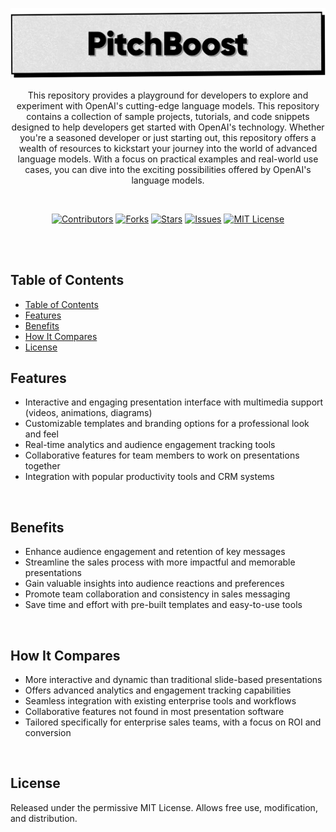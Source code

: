 <p align="center">
   <img src="https://github.com/harehimself/pitchboost/blob/master/PitchBoost.png">
</p>

<p align="center">
   This repository provides a playground for developers to explore and experiment with OpenAI's cutting-edge language models. This repository contains a collection of sample projects, tutorials, and code snippets designed to help developers get started with OpenAI's technology. Whether you're a seasoned developer or just starting out, this repository offers a wealth of resources to kickstart your journey into the world of advanced language models. With a focus on practical examples and real-world use cases, you can dive into the exciting possibilities offered by OpenAI's language models.
</p>
<br>

<p align="center">
  <a href="https://github.com/harehimself/pitchboost/graphs/contributors">
    <img src="https://img.shields.io/github/contributors/harehimself/pitchboost" alt="Contributors"></a>
  <a href="https://github.com/harehimself/pitchboost/network/members">
    <img src="https://img.shields.io/github/forks/harehimself/pitchboost" alt="Forks"></a>
  <a href="https://github.com/harehimself/pitchboost/stargazers">
    <img src="https://img.shields.io/github/stars/harehimself/pitchboost" alt="Stars"></a>
  <a href="https://github.com/harehimself/pitchboost/issues">
    <img src="https://img.shields.io/github/issues/harehimself/pitchboost" alt="Issues"></a>
  <a href="https://github.com/harehimself/pitchboost/blob/main/LICENSE">
    <img src="https://img.shields.io/github/license/harehimself/pitchboost" alt="MIT License"></a>
</p>

<br><br>

## Table of Contents
- [Table of Contents](#table-of-contents)
- [Features](#features)
- [Benefits](#benefits)
- [How It Compares](#how-it-compares)
- [License](#license)

## Features
- Interactive and engaging presentation interface with multimedia support (videos, animations, diagrams)
- Customizable templates and branding options for a professional look and feel
- Real-time analytics and audience engagement tracking tools
- Collaborative features for team members to work on presentations together
- Integration with popular productivity tools and CRM systems
<br>

## Benefits
- Enhance audience engagement and retention of key messages
- Streamline the sales process with more impactful and memorable presentations
- Gain valuable insights into audience reactions and preferences
- Promote team collaboration and consistency in sales messaging
- Save time and effort with pre-built templates and easy-to-use tools
<br>

## How It Compares
- More interactive and dynamic than traditional slide-based presentations
- Offers advanced analytics and engagement tracking capabilities
- Seamless integration with existing enterprise tools and workflows
- Collaborative features not found in most presentation software
- Tailored specifically for enterprise sales teams, with a focus on ROI and conversion
<br>

## License
Released under the permissive MIT License. Allows free use, modification, and distribution.